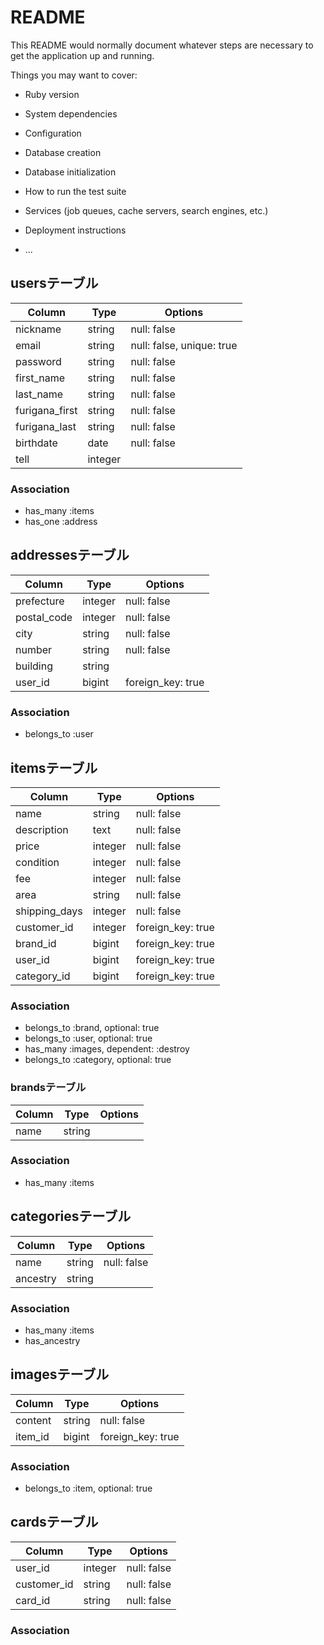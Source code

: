 # README

This README would normally document whatever steps are necessary to get the
application up and running.

Things you may want to cover:

* Ruby version

* System dependencies

* Configuration

* Database creation

* Database initialization

* How to run the test suite

* Services (job queues, cache servers, search engines, etc.)

* Deployment instructions

* ...

## usersテーブル
|Column|Type|Options|
|------|----|-------|
|nickname|string|null: false|
|email|string|null: false, unique: true|
|password|string|null: false|
|first_name|string|null: false|
|last_name|string|null: false|
|furigana_first|string|null: false|
|furigana_last|string|null: false|
|birthdate|date|null: false|
|tell|integer|

### Association
- has_many :items
- has_one :address



## addressesテーブル
|Column|Type|Options|
|------|----|-------|
|prefecture|integer|null: false|
|postal_code|integer|null: false|
|city|string|null: false|
|number|string|null: false|
|building|string|
|user_id|bigint|foreign_key: true|

### Association
- belongs_to :user



## itemsテーブル
|Column|Type|Options|
|------|----|-------|
|name|string|null: false|
|description|text|null: false|
|price|integer|null: false|
|condition|integer|null: false|
|fee|integer|null: false|
|area|string|null: false|
|shipping_days|integer|null: false|
|customer_id|integer|foreign_key: true|
|brand_id|bigint|foreign_key: true|
|user_id|bigint|foreign_key: true|
|category_id|bigint|foreign_key: true|

### Association
- belongs_to :brand, optional: true
- belongs_to :user, optional: true
- has_many :images, dependent: :destroy
- belongs_to :category, optional: true



### brandsテーブル
|Column|Type|Options|
|------|----|-------|
|name|string|

### Association
- has_many :items



## categoriesテーブル
|Column|Type|Options|
|------|----|-------|
|name|string|null: false|
|ancestry|string|

### Association
- has_many :items
- has_ancestry



## imagesテーブル
|Column|Type|Options|
|------|----|-------|
|content|string|null: false|
|item_id|bigint|foreign_key: true|

### Association
- belongs_to :item, optional: true



## cardsテーブル
|Column|Type|Options|
|------|----|-------|
|user_id|integer|null: false|
|customer_id|string|null: false|
|card_id|string|null: false|

### Association
